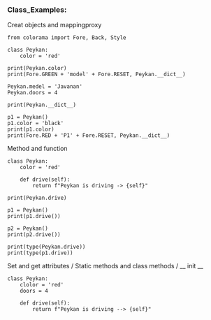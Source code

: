 ### Class_Examples:


Creat objects and  mappingproxy

```
from colorama import Fore, Back, Style

class Peykan:
    color = 'red'

print(Peykan.color)
print(Fore.GREEN + 'model' + Fore.RESET, Peykan.__dict__)

Peykan.medel = 'Javanan'
Peykan.doors = 4

print(Peykan.__dict__)

p1 = Peykan()
p1.color = 'black'
print(p1.color)
print(Fore.RED + 'P1' + Fore.RESET, Peykan.__dict__)

```

Method and function

```
class Peykan:
    color = 'red'

    def drive(self):
        return f"Peykan is driving -> {self}"

print(Peykan.drive)

p1 = Peykan()
print(p1.drive())

p2 = Peykan()
print(p2.drive())

print(type(Peykan.drive))
print(type(p1.drive))
```

Set and get attributes / Static methods and class methods / __ init __

```
class Peykan:
    clolor = 'red'
    doors = 4

    def drive(self):
        return f"Peykan is driving --> {self}"

```
